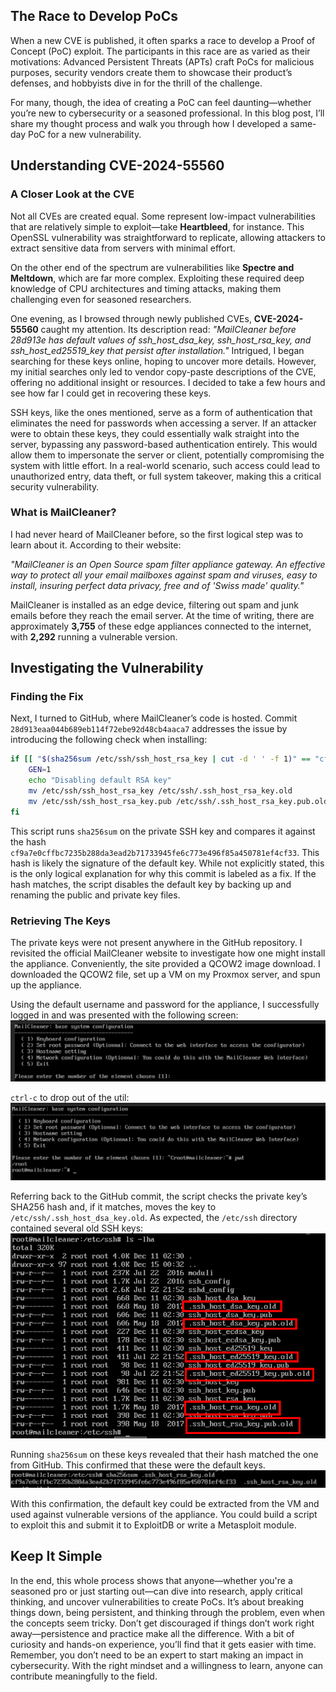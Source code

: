 ## The Race to Develop PoCs
When a new CVE is published, it often sparks a race to develop a Proof of Concept (PoC) exploit. The participants in this race are as varied as their motivations: Advanced Persistent Threats (APTs) craft PoCs for malicious purposes, security vendors create them to showcase their product’s defenses, and hobbyists dive in for the thrill of the challenge.

For many, though, the idea of creating a PoC can feel daunting—whether you’re new to cybersecurity or a seasoned professional. In this blog post, I’ll share my thought process and walk you through how I developed a same-day PoC for a new vulnerability.

## Understanding CVE-2024-55560
### A Closer Look at the CVE
Not all CVEs are created equal. Some represent low-impact vulnerabilities that are relatively simple to exploit—take **Heartbleed**, for instance. This OpenSSL vulnerability was straightforward to replicate, allowing attackers to extract sensitive data from servers with minimal effort.

On the other end of the spectrum are vulnerabilities like **Spectre and Meltdown**, which are far more complex. Exploiting these required deep knowledge of CPU architectures and timing attacks, making them challenging even for seasoned researchers.

One evening, as I browsed through newly published CVEs, **CVE-2024-55560** caught my attention. Its description read: _"MailCleaner before 28d913e has default values of ssh_host_dsa_key, ssh_host_rsa_key, and ssh_host_ed25519_key that persist after installation."_ Intrigued, I began searching for these keys online, hoping to uncover more details. However, my initial searches only led to vendor copy-paste descriptions of the CVE, offering no additional insight or resources. I decided to take a few hours and see how far I could get in recovering these keys.

SSH keys, like the ones mentioned, serve as a form of authentication that eliminates the need for passwords when accessing a server. If an attacker were to obtain these keys, they could essentially walk straight into the server, bypassing any password-based authentication entirely. This would allow them to impersonate the server or client, potentially compromising the system with little effort. In a real-world scenario, such access could lead to unauthorized entry, data theft, or full system takeover, making this a critical security vulnerability.

### What is MailCleaner?
I had never heard of MailCleaner before, so the first logical step was to learn about it. According to their website:

_"MailCleaner is an Open Source spam filter appliance gateway. An effective way to protect all your email mailboxes against spam and viruses, easy to install, insuring perfect data privacy, free and of 'Swiss made' quality."_

MailCleaner is installed as an edge device, filtering out spam and junk emails before they reach the email server. At the time of writing, there are approximately **3,755** of these edge appliances connected to the internet, with **2,292** running a vulnerable version.

## Investigating the Vulnerability
### Finding the Fix
Next, I turned to GitHub, where MailCleaner’s code is hosted. Commit `28d913eaa044b689eb114f72ebe92d48cb4aaca7` addresses the issue by introducing the following check when installing:
```bash
if [[ "$(sha256sum /etc/ssh/ssh_host_rsa_key | cut -d ' ' -f 1)" == "cf9a7e0cffbc7235b288da3ead2b71733945fe6c773e496f85a450781ef4cf33" ]]; then
	GEN=1
	echo "Disabling default RSA key"
	mv /etc/ssh/ssh_host_rsa_key /etc/ssh/.ssh_host_rsa_key.old
	mv /etc/ssh/ssh_host_rsa_key.pub /etc/ssh/.ssh_host_rsa_key.pub.old
fi
```

This script runs `sha256sum` on the private SSH key and compares it against the hash `cf9a7e0cffbc7235b288da3ead2b71733945fe6c773e496f85a450781ef4cf33`. This hash is likely the signature of the default key. While not explicitly stated, this is the only logical explanation for why this commit is labeled as a fix. If the hash matches, the script disables the default key by backing up and renaming the public and private key files.

### Retrieving The Keys
The private keys were not present anywhere in the GitHub repository. I revisited the official MailCleaner website to investigate how one might install the appliance. Conveniently, the site provided a QCOW2 image download. I downloaded the QCOW2 file, set up a VM on my Proxmox server, and spun up the appliance.

Using the default username and password for the appliance, I successfully logged in and was presented with the following screen:
![pocs](https://raw.githubusercontent.com/0xZon/0xZon.github.io/main/assets/img/creatingpocs/1.png)

`ctrl-c` to drop out of the util:
![pocs](https://raw.githubusercontent.com/0xZon/0xZon.github.io/main/assets/img/creatingpocs/2.png)

Referring back to the GitHub commit, the script checks the private key’s SHA256 hash and, if it matches, moves the key to `/etc/ssh/.ssh_host_dsa_key.old`. As expected, the `/etc/ssh` directory contained several old SSH keys:
![pocs](https://raw.githubusercontent.com/0xZon/0xZon.github.io/main/assets/img/creatingpocs/3.png)

Running `sha256sum` on these keys revealed that their hash matched the one from GitHub. This confirmed that these were the default keys.
![pocs](https://raw.githubusercontent.com/0xZon/0xZon.github.io/main/assets/img/creatingpocs/4.png)

With this confirmation, the default key could be extracted from the VM and used against vulnerable versions of the appliance. You could build a script to exploit this and submit it to ExploitDB or write a Metasploit module.

## Keep It Simple
In the end, this whole process shows that anyone—whether you're a seasoned pro or just starting out—can dive into research, apply critical thinking, and uncover vulnerabilities to create PoCs. It’s about breaking things down, being persistent, and thinking through the problem, even when the concepts seem tricky. Don’t get discouraged if things don’t work right away—persistence and practice make all the difference. With a bit of curiosity and hands-on experience, you’ll find that it gets easier with time. Remember, you don’t need to be an expert to start making an impact in cybersecurity. With the right mindset and a willingness to learn, anyone can contribute meaningfully to the field.
